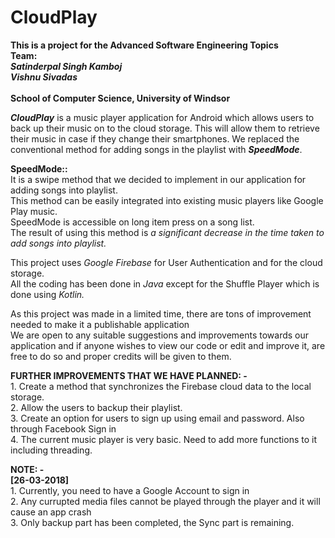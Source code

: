 # CloudPlay

<b>This is a project for the Advanced Software Engineering Topics</b>
<br/>
<b>Team:</b><br/>
<i>
<b>Satinderpal Singh Kamboj</b><br>
<b>Vishnu Sivadas</b><br/>
</i><br/>
<b>School of Computer Science, University of Windsor</b>


<p><i><b>CloudPlay</b></i> is a music player application for Android which allows users to back up their music on to the cloud storage. 
This will allow them to retrieve their music in case if they change their smartphones. 
We replaced the conventional method for adding songs in the playlist with <i><b>SpeedMode</b></i>. </p>


<p>
<b>SpeedMode::</b><br/>
It is a swipe method that we decided to implement in our application for adding songs into playlist.<br/>
This method can be easily integrated into existing music players like Google Play music.<br/>
SpeedMode is accessible on long item press on a song list.<br/>
The result of using this method is <i>a significant decrease in the time taken to add songs into playlist.</i><br/>
</p>

<p>
This project uses <i>Google Firebase</i> for User Authentication and for the cloud storage.<br/>
All the coding has been done in <i>Java</i> except for the Shuffle Player which is done using <i>Kotlin.</i><br/>
</p>

<p>
As this project was made in a limited time, there are tons of improvement needed to make it a publishable application<br/>
We are open to any suitable suggestions and improvements towards our application and if anyone wishes to view our code or edit and improve it,
are free to do so and proper credits will be given to them.<br/>
</p>
<p>
  <b>FURTHER IMPROVEMENTS THAT WE HAVE PLANNED: -</b>
 <br/>
  1. Create a method that synchronizes the Firebase cloud data to the local storage.<br/>
  2. Allow the users to backup their playlist.<br/>
  3. Create an option for users to sign up using email and password. Also through Facebook Sign in<br/>
  4. The current music player is very basic. Need to add more functions to it including threading.<br/>
</p>
<p>
  <b>NOTE: -</b><br/>
  <b>[26-03-2018]</b><br/>
  1. Currently, you need to have a Google Account to sign in<br/>
  2. Any currupted media files cannot be played through the player and it will cause an app crash<br/>
  3. Only backup part has been completed, the Sync part is remaining.<br/>
  
</p>
<p>
 
</p>


